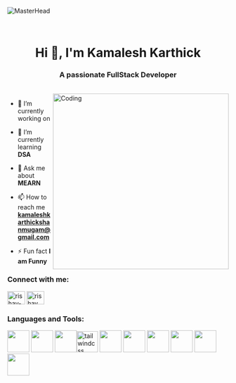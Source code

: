 
![MasterHead](https://firebasestorage.googleapis.com/v0/b/flexi-coding.appspot.com/o/dempgi7-520f8d5f-63d4-4453-8822-dbc149ae27f8.gif?alt=media&token=91c0c7b2-93c3-4029-b011-1a8703c5730d)

<br/>

<h1 align="center">Hi 👋, I'm Kamalesh Karthick</h1>
<h3 align="center">A passionate FullStack Developer</h3>
<br/>
<img align="right" alt="Coding" width="400" src="https://i.pinimg.com/originals/0f/b9/4d/0fb94dff52a5935e105ec497a0c010a5.gif">



- 🔭 I’m currently working on 

- 🌱 I’m currently learning **DSA**

- 💬 Ask me about **MEARN**

- 📫 How to reach me **kamaleshkarthickshanmugam@gmail.com**

- ⚡ Fun fact **I am Funny** 

<h3 align="left">Connect with me:</h3>
<p align="left">
<a href="https://www.linkedin.com/in/kamaleshkarthick/" target="blank"><img align="center" src="https://raw.githubusercontent.com/rahuldkjain/github-profile-readme-generator/master/src/images/icons/Social/linked-in-alt.svg" alt="rishav-chanda-b89a791b3" height="30" width="40" /></a>
<a href="https://instagram.com/" target="blank"><img align="center" src="https://raw.githubusercontent.com/rahuldkjain/github-profile-readme-generator/master/src/images/icons/Social/instagram.svg" alt="rishav_chanda" height="30" width="40" /></a>

</p>

<h3 align="left">Languages and Tools:</h3>
<p align="left">
 <img height="50" width="50" src="https://img.icons8.com/color/48/000000/html-5.png" /> <img height="50" width="50" src="https://img.icons8.com/color/48/000000/css3.png" /> <!-- <img height="50" width="50" src="https://img.icons8.com/color/48/000000/sass.png"/> <img height="50" width="50" src="https://img.icons8.com/color/48/000000/google-firebase-console.png"/> --> <img height="50" width="50" src="https://img.icons8.com/color/48/000000/bootstrap.png" /><img width="48" height="48" src="https://img.icons8.com/color/48/tailwindcss.png" alt="tailwindcss"/>
<img height="50" width="50" src="https://img.icons8.com/color/48/000000/javascript.png"/> <img height="50" width="50" src="https://img.icons8.com/color/48/000000/react-native.png"/>  <img height="50" width="50" src="https://img.icons8.com/?size=100&id=rgPSE6nAB766&format=png&color=000000"/> <img height="50" width="50" src="https://img.icons8.com/?size=100&id=bosfpvRzNOG8&format=png&color=000000"/> <img height="50" width="50" src="https://img.icons8.com/?size=100&id=hsPbhkOH4FMe&format=png&color=000000"/>  <img height="50" width="50" src="https://img.icons8.com/color/48/000000/java-coffee-cup-logo.png" />
</p>
